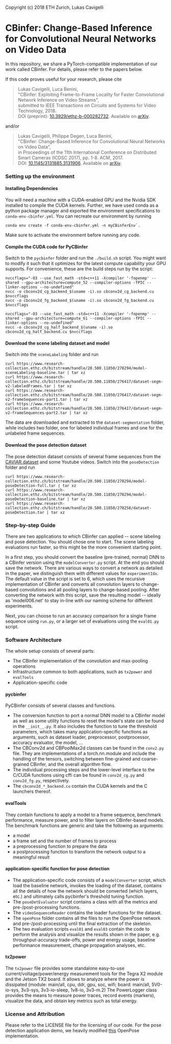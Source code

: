 ﻿Copyright (c) 2018 ETH Zurich, Lukas Cavigelli


# CBinfer: Change-Based Inference for Convolutional Neural Networks on Video Data 

In this repository, we share a PyTorch-compatible implementation of our work called CBinfer. 
For details, please refer to the papers below. 

If this code proves useful for your research, please cite
> Lukas Cavigelli, Luca Benini,  
"CBinfer: Exploiting Frame-to-Frame Locality for Faster Convolutional Network Inference on Video Streams",  
submitted to IEEE Transactions on Circuits and Systems for Video Technology, 2018.  
DOI (preprint): [10.3929/ethz-b-000282732](https://www.research-collection.ethz.ch/handle/20.500.11850/282732). Available on [arXiv](https://arxiv.org/pdf/1808.05488). 

and/or
> Lukas Cavigelli, Philippe Degen, Luca Benini,  
"CBinfer: Change-Based Inference for Convolutional Neural Networks on Video Data",  
in Proceedings of the 11th International Conference on Distributed Smart Cameras (ICDSC 2017), 
pp. 1-8. ACM, 2017.  
DOI: [10.1145/3131885.3131906](https://doi.org/10.1145/3131885.3131906). Available on [arXiv](https://arxiv.org/abs/1704.04313). 

### Setting up the environment

#### Installing Dependencies
You will need a machine with a CUDA-enabled GPU and the Nvidia SDK installed to compile the CUDA kernels.
Further, we have used conda as a python package manager and exported the environment specifications to `conda-env-cbinfer.yml`. 
You can recreate our environment by running 

```
conda env create -f conda-env-cbinfer.yml -n myCBinferEnv`. 
```
Make sure to activate the environment before running any code. 

#### Compile the CUDA code for PyCBinfer
Switch to the `pycbinfer` folder and run the `./build.sh` script. 
You might want to modify it such that it optimizes for the latest compute capability your GPU supports.
For convenience, these are the build steps run by the script: 

```
nvccflags="-O3 --use_fast_math -std=c++11 -Xcompiler '-fopenmp' --shared --gpu-architecture=compute_52 --compiler-options -fPIC --linker-options --no-undefined"
nvcc -o cbconv2d_cg_backend_$(uname -i).so cbconv2d_cg_backend.cu $nvccflags
nvcc -o cbconv2d_fg_backend_$(uname -i).so cbconv2d_fg_backend.cu $nvccflags

nvccflags="-O3 --use_fast_math -std=c++11 -Xcompiler '-fopenmp' --shared --gpu-architecture=compute_61 --compiler-options -fPIC --linker-options --no-undefined"
nvcc -o cbconv2d_cg_half_backend_$(uname -i).so cbconv2d_cg_half_backend.cu $nvccflags
```

#### Download the scene labeling dataset and model
Switch into the `sceneLabeling` folder and run

```
curl https://www.research-collection.ethz.ch/bitstream/handle/20.500.11850/278294/model-sceneLabeling-baseline.tar | tar xz
curl https://www.research-collection.ethz.ch/bitstream/handle/20.500.11850/276417/dataset-segm-v2-labeledFrames.tar | tar xz
curl https://www.research-collection.ethz.ch/bitstream/handle/20.500.11850/276417/dataset-segm-v2-frameSequences-part1.tar | tar xz
curl https://www.research-collection.ethz.ch/bitstream/handle/20.500.11850/276417/dataset-segm-v2-frameSequences-part2.tar | tar xz
```
The data are downloaded and extracted to the `dataset-segmentation` folder, while includes two folder, one for labeled individual frames and one for the unlabeled frame sequences.

#### Download the pose detection dataset
The pose detection dataset consists of several frame sequences from the [CAVIAR dataset](http://homepages.inf.ed.ac.uk/rbf/CAVIAR/) and some Youtube videos. 
Switch into the `poseDetection` folder and run

```
curl https://www.research-collection.ethz.ch/bitstream/handle/20.500.11850/278294/model-poseDetection-full.tar | tar xz
curl https://www.research-collection.ethz.ch/bitstream/handle/20.500.11850/278294/model-poseDetection-baseline.tar | tar xz
curl https://www.research-collection.ethz.ch/bitstream/handle/20.500.11850/278258/dataset-poseDetection.tar | tar xz
```

### Step-by-step Guide
There are two applications to which CBinfer can applied -- scene labeling and pose detection. 
You should chose one to start. The scene labeling evaluations run faster, so this might be the more convenient starting point. 

In a first step, you should convert the baseline (pre-trained, normal) DNN to a CBinfer version using the `modelConverter.py` script. 
At the end you should save the network. There are various ways to convert a network as detailed in the paper, we distinguish them with 
different values for `experimentIdx`. The default value in the script is set to 6, which uses the recursive implementation of CBinfer and converts 
all convolution layers to change-based convolutions and all pooling layers to change-based pooling. After converting the network with this 
script, save the resulting model -- ideally as 'model006.net' to stay in-line with our naming scheme for different experiments. 

Next, you can choose to run an accuracy comparison for a single frame sequence using `run.py`, or a larger set of evaluations using the `eval01.py` script. 


### Software Architecture
The whole setup consists of several parts: 

- The CBinfer implementation of the convolution and max-pooling operations
- Infrastructure common to both applications, such as `tx2power` and `evalTools`
- Application-specific code

#### pycbinfer
PyCBinfer consists of several classes and functions. 

- The conversion function to port a normal DNN model to a CBinfer model as well as some utility functions to reset the model's state can be found in the `__init__.py`. It also includes the function to tune the threshold parameters, which takes many application-specific functions as arguments, such as dataset loader, preprocessor, postprocessor, accuracy evaluator, the model, ...
- The CBConv2d and CBPoolMax2d classes can be found in the `conv2.py` file. They are implementations of a torch.nn.module and include the handling of the tensors, switching between fine-grained and coarse-grained CBinfer, and the overall algorithm flow. 
- The individual processing steps and the lower-level interface to the C/CUDA functions using cffi can be found in `conv2d_cg.py` and `conv2d_fg.py`, respectively. 
- The `cbconv2d_*_backend.cu` contain the CUDA kernels and the C launchers thereof. 

#### evalTools
They contain functions to apply a model to a frame sequence, benchmark performance, measure power, and to filter layers on CBinfer-based models. The benchmark functions are generic and take the following as arguments:

- a model
- a frame set and the number of frames to process
- a preprocessing function to prepare the data
- a postprocessing function to transform the network output to a meaningful result

#### application-specific function for pose detection

- The application-specific code consists of a `modelConverter` script, which load the baseline network, invokes the loading of the dataset, contains all the details of how the network should be converted (which layers, etc.)  and ultimately calls pycbinfer's threshold tuning function. 
- The `poseDetEvaluator` script contains a class with all the metrics and pre-/post-processing functions. 
- The `videoSequenceReader` contains the loader functions for the dataset.
- The `openPose` folder contains all the files to run the OpenPose network and pre-/post-processing until the final extraction of the skeleton. 
- The two evaluation scripts `eval01` and `eval03` contain the code to perform the analysis and visualize the results shown in the paper, e.g. throughput-accuracy trade-offs, power and energy usage, baseline performance measurement, change propagation analyses, etc.

#### tx2power
The `tx2power` file provides some standalone easy-to-use current/voltage/power/energy measurement tools for the Tegra X2 module and the Jetson TX2 board. 
It allows to analyze where the power is dissipated (module: main/all, cpu, ddr, gpu, soc, wifi; board: main/all, 5V0-io-sys, 3v3-sys, 3v3-io-sleep, 1v8-io, 3v3-m.2)
The PowerLogger class provides the means to measure power traces, record events (markers), visualize the data, and obtain key metrics such as total energy. 

### License and Attribution
Please refer to the LICENSE file for the licensing of our code.
For the pose detection application demo, we heavily modified [this](https://github.com/tensorboy/pytorch_Realtime_Multi-Person_Pose_Estimation) OpenPose implementation. 

